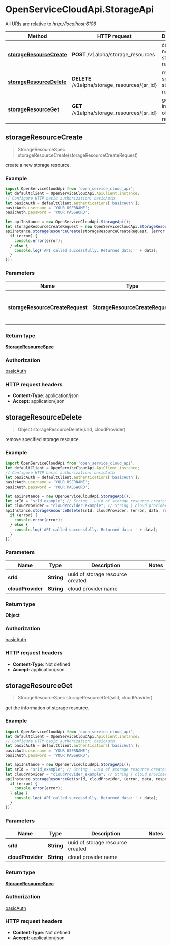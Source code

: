 # OpenServiceCloudApi.StorageApi

All URIs are relative to *http://localhost:6106*

Method | HTTP request | Description
------------- | ------------- | -------------
[**storageResourceCreate**](StorageApi.md#storageResourceCreate) | **POST** /v1alpha/storage_resources | create a new storage resource.
[**storageResourceDelete**](StorageApi.md#storageResourceDelete) | **DELETE** /v1alpha/storage_resources/{sr_id} | remove specified storage resource.
[**storageResourceGet**](StorageApi.md#storageResourceGet) | **GET** /v1alpha/storage_resources/{sr_id} | get the information of storage resource.



## storageResourceCreate

> StorageResourceSpec storageResourceCreate(storageResourceCreateRequest)

create a new storage resource.

### Example

```javascript
import OpenServiceCloudApi from 'open_service_cloud_api';
let defaultClient = OpenServiceCloudApi.ApiClient.instance;
// Configure HTTP basic authorization: basicAuth
let basicAuth = defaultClient.authentications['basicAuth'];
basicAuth.username = 'YOUR USERNAME';
basicAuth.password = 'YOUR PASSWORD';

let apiInstance = new OpenServiceCloudApi.StorageApi();
let storageResourceCreateRequest = new OpenServiceCloudApi.StorageResourceCreateRequest(); // StorageResourceCreateRequest | parameters for the requested storage resource.
apiInstance.storageResourceCreate(storageResourceCreateRequest, (error, data, response) => {
  if (error) {
    console.error(error);
  } else {
    console.log('API called successfully. Returned data: ' + data);
  }
});
```

### Parameters


Name | Type | Description  | Notes
------------- | ------------- | ------------- | -------------
 **storageResourceCreateRequest** | [**StorageResourceCreateRequest**](StorageResourceCreateRequest.md)| parameters for the requested storage resource. | 

### Return type

[**StorageResourceSpec**](StorageResourceSpec.md)

### Authorization

[basicAuth](../README.md#basicAuth)

### HTTP request headers

- **Content-Type**: application/json
- **Accept**: application/json


## storageResourceDelete

> Object storageResourceDelete(srId, cloudProvider)

remove specified storage resource.

### Example

```javascript
import OpenServiceCloudApi from 'open_service_cloud_api';
let defaultClient = OpenServiceCloudApi.ApiClient.instance;
// Configure HTTP basic authorization: basicAuth
let basicAuth = defaultClient.authentications['basicAuth'];
basicAuth.username = 'YOUR USERNAME';
basicAuth.password = 'YOUR PASSWORD';

let apiInstance = new OpenServiceCloudApi.StorageApi();
let srId = "srId_example"; // String | uuid of storage resource created
let cloudProvider = "cloudProvider_example"; // String | cloud provider name
apiInstance.storageResourceDelete(srId, cloudProvider, (error, data, response) => {
  if (error) {
    console.error(error);
  } else {
    console.log('API called successfully. Returned data: ' + data);
  }
});
```

### Parameters


Name | Type | Description  | Notes
------------- | ------------- | ------------- | -------------
 **srId** | **String**| uuid of storage resource created | 
 **cloudProvider** | **String**| cloud provider name | 

### Return type

**Object**

### Authorization

[basicAuth](../README.md#basicAuth)

### HTTP request headers

- **Content-Type**: Not defined
- **Accept**: application/json


## storageResourceGet

> StorageResourceSpec storageResourceGet(srId, cloudProvider)

get the information of storage resource.

### Example

```javascript
import OpenServiceCloudApi from 'open_service_cloud_api';
let defaultClient = OpenServiceCloudApi.ApiClient.instance;
// Configure HTTP basic authorization: basicAuth
let basicAuth = defaultClient.authentications['basicAuth'];
basicAuth.username = 'YOUR USERNAME';
basicAuth.password = 'YOUR PASSWORD';

let apiInstance = new OpenServiceCloudApi.StorageApi();
let srId = "srId_example"; // String | uuid of storage resource created
let cloudProvider = "cloudProvider_example"; // String | cloud provider name
apiInstance.storageResourceGet(srId, cloudProvider, (error, data, response) => {
  if (error) {
    console.error(error);
  } else {
    console.log('API called successfully. Returned data: ' + data);
  }
});
```

### Parameters


Name | Type | Description  | Notes
------------- | ------------- | ------------- | -------------
 **srId** | **String**| uuid of storage resource created | 
 **cloudProvider** | **String**| cloud provider name | 

### Return type

[**StorageResourceSpec**](StorageResourceSpec.md)

### Authorization

[basicAuth](../README.md#basicAuth)

### HTTP request headers

- **Content-Type**: Not defined
- **Accept**: application/json


